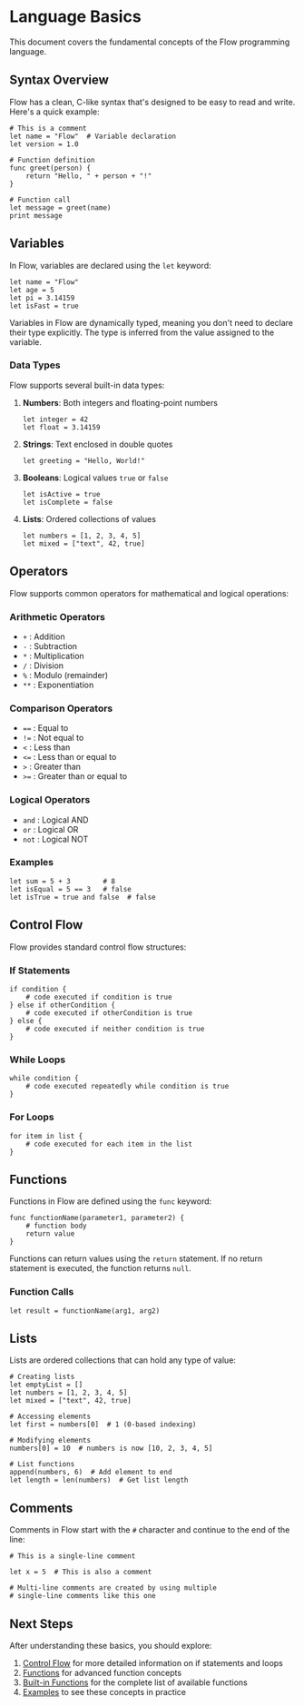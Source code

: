 # Language Basics

This document covers the fundamental concepts of the Flow programming language.

## Syntax Overview

Flow has a clean, C-like syntax that's designed to be easy to read and write. Here's a quick example:

```flow
# This is a comment
let name = "Flow"  # Variable declaration
let version = 1.0

# Function definition
func greet(person) {
    return "Hello, " + person + "!"
}

# Function call
let message = greet(name)
print message
```

## Variables

In Flow, variables are declared using the `let` keyword:

```flow
let name = "Flow"
let age = 5
let pi = 3.14159
let isFast = true
```

Variables in Flow are dynamically typed, meaning you don't need to declare their type explicitly. The type is inferred from the value assigned to the variable.

### Data Types

Flow supports several built-in data types:

1. **Numbers**: Both integers and floating-point numbers
   ```flow
   let integer = 42
   let float = 3.14159
   ```

2. **Strings**: Text enclosed in double quotes
   ```flow
   let greeting = "Hello, World!"
   ```

3. **Booleans**: Logical values `true` or `false`
   ```flow
   let isActive = true
   let isComplete = false
   ```

4. **Lists**: Ordered collections of values
   ```flow
   let numbers = [1, 2, 3, 4, 5]
   let mixed = ["text", 42, true]
   ```

## Operators

Flow supports common operators for mathematical and logical operations:

### Arithmetic Operators
- `+` : Addition
- `-` : Subtraction
- `*` : Multiplication
- `/` : Division
- `%` : Modulo (remainder)
- `**` : Exponentiation

### Comparison Operators
- `==` : Equal to
- `!=` : Not equal to
- `<` : Less than
- `<=` : Less than or equal to
- `>` : Greater than
- `>=` : Greater than or equal to

### Logical Operators
- `and` : Logical AND
- `or` : Logical OR
- `not` : Logical NOT

### Examples
```flow
let sum = 5 + 3        # 8
let isEqual = 5 == 3   # false
let isTrue = true and false  # false
```

## Control Flow

Flow provides standard control flow structures:

### If Statements
```flow
if condition {
    # code executed if condition is true
} else if otherCondition {
    # code executed if otherCondition is true
} else {
    # code executed if neither condition is true
}
```

### While Loops
```flow
while condition {
    # code executed repeatedly while condition is true
}
```

### For Loops
```flow
for item in list {
    # code executed for each item in the list
}
```

## Functions

Functions in Flow are defined using the `func` keyword:

```flow
func functionName(parameter1, parameter2) {
    # function body
    return value
}
```

Functions can return values using the `return` statement. If no return statement is executed, the function returns `null`.

### Function Calls
```flow
let result = functionName(arg1, arg2)
```

## Lists

Lists are ordered collections that can hold any type of value:

```flow
# Creating lists
let emptyList = []
let numbers = [1, 2, 3, 4, 5]
let mixed = ["text", 42, true]

# Accessing elements
let first = numbers[0]  # 1 (0-based indexing)

# Modifying elements
numbers[0] = 10  # numbers is now [10, 2, 3, 4, 5]

# List functions
append(numbers, 6)  # Add element to end
let length = len(numbers)  # Get list length
```

## Comments

Comments in Flow start with the `#` character and continue to the end of the line:

```flow
# This is a single-line comment

let x = 5  # This is also a comment

# Multi-line comments are created by using multiple
# single-line comments like this one
```

## Next Steps

After understanding these basics, you should explore:

1. [Control Flow](control-flow.md) for more detailed information on if statements and loops
2. [Functions](functions.md) for advanced function concepts
3. [Built-in Functions](built-in-functions.md) for the complete list of available functions
4. [Examples](examples.md) to see these concepts in practice